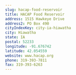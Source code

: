 ```yaml
---
slug: hacap-food-reservoir
title: HACAP Food Reservoir
address: 1515 Hawkeye Drive
address2: PO Box 490
cityIndexKey: city-ia-hiawatha
city: Hiawatha
state: IA
postal: 52233
longitude: -91.676742
latitude: 42.054559
website: www.hacap.org
phone: 319-393-7811
fax: 319-393-6263
---
```

